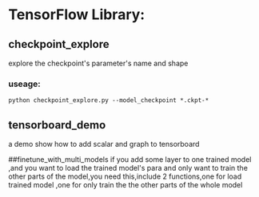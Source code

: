 # TensorFlow Library:

## checkpoint_explore
explore the checkpoint's parameter's name and shape
### useage:
    python checkpoint_explore.py --model_checkpoint *.ckpt-*
    
## tensorboard_demo
a demo show how to add scalar and graph to tensorboard

##finetune_with_multi_models
if you add some layer to one trained model ,and you want to load the trained model's para and only want to
train the other parts of the model,you need this,include 2 functions,one for load trained model ,one for only
train the the other parts of the whole model